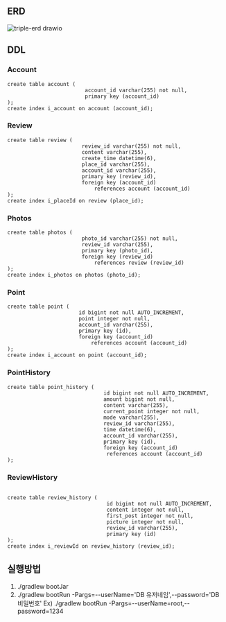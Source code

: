 ## ERD
![triple-erd drawio](https://user-images.githubusercontent.com/73890228/176977482-1f86c277-d6c7-4c81-86b3-55695c4ad872.png)

## DDL
### Account
```
create table account (
                         account_id varchar(255) not null,
                         primary key (account_id)
);
create index i_account on account (account_id);
```

### Review
```
create table review (
                        review_id varchar(255) not null,
                        content varchar(255),
                        create_time datetime(6),
                        place_id varchar(255),
                        account_id varchar(255),
                        primary key (review_id),
                        foreign key (account_id)
                            references account (account_id)
);
create index i_placeId on review (place_id);
```

### Photos
```
create table photos (
                        photo_id varchar(255) not null,
                        review_id varchar(255),
                        primary key (photo_id),
                        foreign key (review_id)
                            references review (review_id)
);
create index i_photos on photos (photo_id);
```

### Point
```
create table point (
                       id bigint not null AUTO_INCREMENT,
                       point integer not null,
                       account_id varchar(255),
                       primary key (id),
                       foreign key (account_id)
                           references account (account_id)
);
create index i_account on point (account_id);
```

### PointHistory
```
create table point_history (
                               id bigint not null AUTO_INCREMENT,
                               amount bigint not null,
                               content varchar(255),
                               current_point integer not null,
                               mode varchar(255),
                               review_id varchar(255),
                               time datetime(6),
                               account_id varchar(255),
                               primary key (id),
                               foreign key (account_id)
                                references account (account_id)
);
```

### ReviewHistory
```

create table review_history (
                                id bigint not null AUTO_INCREMENT,
                                content integer not null,
                                first_post integer not null,
                                picture integer not null,
                                review_id varchar(255),
                                primary key (id)
);
create index i_reviewId on review_history (review_id);
```
## 실행방법
1. ./gradlew bootJar
2. ./gradlew bootRun -Pargs=--userName='DB 유저네임',--password='DB 비밀번호'
Ex) ./gradlew bootRun -Pargs=--userName=root,--password=1234

